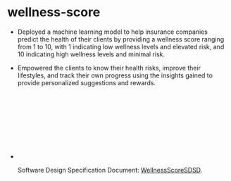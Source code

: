 # wellness-score

+ Deployed a machine learning model to help insurance companies predict the health of their clients by providing a wellness score ranging from 1 to 10, with 1 indicating low wellness levels and elevated risk, and 10 indicating high wellness levels and minimal risk. 

+ Empowered the clients to know their health risks, improve their lifestyles, and track their own progress using the insights gained to provide personalized suggestions and rewards. 

+ <object data="https://github.com/10adnan75/wellness-score/blob/main/WellnessScoreSDSD.pdf" type="application/pdf" width="700px" height="700px">
    <embed src="http://yoursite.com/the.pdf">
        <p>Software Design Specification Document: <a href="https://github.com/10adnan75/wellness-score/blob/main/WellnessScoreSDSD.pdf">WellnessScoreSDSD</a>.</p>
    </embed>
</object>

